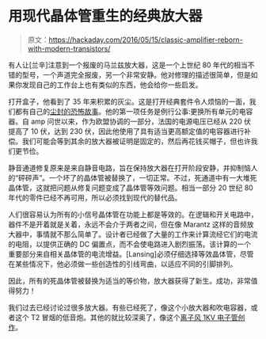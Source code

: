 # 用现代晶体管重生的经典放大器

> 原文：<https://hackaday.com/2016/05/15/classic-amplifier-reborn-with-modern-transistors/>

有人让[兰辛]注意到一个报废的马兰兹放大器，这是一个上世纪 80 年代的相当不错的型号，一个声道完全报废，另一个非常安静。他对修理的描述很简单，但是如果你发现自己的工作台上也有类似的东西，他会给你一些启发。

打开盒子，他看到了 35 年来积累的灰尘。这是打开经典套件令人烦恼的一面，我们都有自己的[尘封的恐怖故事](http://www.theregister.co.uk/2009/11/13/ventblockers/)。他的第一项任务是例行公事:更换所有单元的电容器。自 amp 问世以来，作为欧盟协调的一部分，法国的电源电压已经从 220 伏提高了 10 伏，达到 230 伏，因此他使用了具有适当更高额定值的电容器进行补偿。我们可能会等到其余的放大器被证明是固定的，然后再花钱买帽子，但也许我们更节俭。

静音通道修复原来是来自静音电路，旨在保持放大器在打开阶段安静，并抑制恼人的“砰砰声”。一个坏了的晶体管被替换了，一切正常。不过，死通道中有一大堆死晶体管，这就把问题从修复问题变成了晶体管等效问题。相当一部分 20 世纪 80 年代的零件已经不再可用，所以必须找到现代的替代品。

人们很容易认为所有的小信号晶体管在功能上都是等效的。在逻辑和开关电路中，器件不是开着就是关着，永远不会介于两者之间，但在像 Marantz 这样的音频放大器中，事情就不那么简单了。设计者已经做了大量的工作来计算流经它们的电流的电阻，以提供正确的 DC 偏置点，而不会使电路进入剧烈振荡。该计算的一个重要部分来自相关晶体管的电流增益。[Lansing]必须仔细选择等效晶体管，尽管在某些情况下，他必须做一些创造性的引线弯曲，以适应不同的引脚排列。

因此，所有的死晶体管被替换为适当的等价物，放大器获得了新生。成功，非常值得努力！

我们过去已经讨论过很多放大器。有些已经死了，像这个小放大器和吹电容器，或者这个 T2 冒烟的低音炮。其他的就比较深奥了，像这个[离子风 1KV 电子管创作](http://hackaday.com/2015/11/21/hacklet-85-alternative-audio-amplifiers/)。